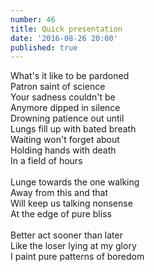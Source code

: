 ```yaml
---
number: 46
title: Quick presentation
date: '2016-08-26 20:00'
published: true
---
```

What's it like to be pardoned<br>
Patron saint of science<br>
Your sadness couldn't be<br>
Anymore dipped in silence<br>
Drowning patience out until<br>
Lungs fill up with bated breath<br>
Waiting won't forget about<br>
Holding hands with death<br>
In a field of hours<br>
<br>
Lunge towards the one walking<br>
Away from this and that<br>
Will keep us talking nonsense<br>
At the edge of pure bliss<br>
<br>
Better act sooner than later<br>
Like the loser lying at my glory<br>
I paint pure patterns of boredom<br>